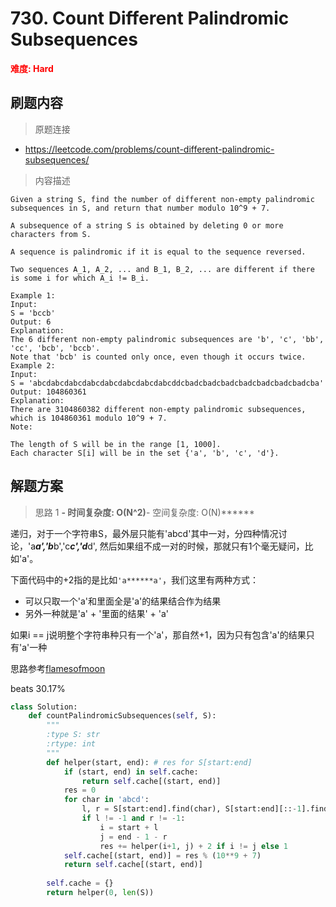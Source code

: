 # 730. Count Different Palindromic Subsequences

**<font color=red>难度: Hard</font>**

## 刷题内容

> 原题连接

* https://leetcode.com/problems/count-different-palindromic-subsequences/

> 内容描述

```
Given a string S, find the number of different non-empty palindromic subsequences in S, and return that number modulo 10^9 + 7.

A subsequence of a string S is obtained by deleting 0 or more characters from S.

A sequence is palindromic if it is equal to the sequence reversed.

Two sequences A_1, A_2, ... and B_1, B_2, ... are different if there is some i for which A_i != B_i.

Example 1:
Input: 
S = 'bccb'
Output: 6
Explanation: 
The 6 different non-empty palindromic subsequences are 'b', 'c', 'bb', 'cc', 'bcb', 'bccb'.
Note that 'bcb' is counted only once, even though it occurs twice.
Example 2:
Input: 
S = 'abcdabcdabcdabcdabcdabcdabcdabcddcbadcbadcbadcbadcbadcbadcbadcba'
Output: 104860361
Explanation: 
There are 3104860382 different non-empty palindromic subsequences, which is 104860361 modulo 10^9 + 7.
Note:

The length of S will be in the range [1, 1000].
Each character S[i] will be in the set {'a', 'b', 'c', 'd'}.
```

## 解题方案

> 思路 1
******- 时间复杂度: O(N^2)******- 空间复杂度: O(N)******

递归，对于一个字符串S，最外层只能有'abcd'其中一对，分四种情况讨论，'a***a','b***b','c***c','d***d',
然后如果组不成一对的时候，那就只有1个毫无疑问，比如'a'。

下面代码中的+2指的是比如```'a******a'```，我们这里有两种方式：
- 可以只取一个'a'和里面全是'a'的结果结合作为结果
- 另外一种就是'a' + '里面的结果' + 'a'

如果i == j说明整个字符串种只有一个'a'，那自然+1，因为只有包含'a'的结果只有'a'一种

思路参考[flamesofmoon](https://leetcode.com/problems/count-different-palindromic-subsequences/discuss/109510/Python-DP%2BDFS-O(n2)-with-Explanations)

beats 30.17%

```python
class Solution:
    def countPalindromicSubsequences(self, S):
        """
        :type S: str
        :rtype: int
        """
        def helper(start, end): # res for S[start:end]
            if (start, end) in self.cache:
                return self.cache[(start, end)]
            res = 0
            for char in 'abcd':
                l, r = S[start:end].find(char), S[start:end][::-1].find(char)
                if l != -1 and r != -1:
                    i = start + l
                    j = end - 1 - r
                    res += helper(i+1, j) + 2 if i != j else 1
            self.cache[(start, end)] = res % (10**9 + 7)
            return self.cache[(start, end)]
        
        self.cache = {}
        return helper(0, len(S))
```






























































